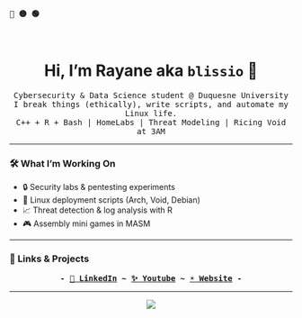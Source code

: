 <p align="left"><b><samp>🔴 🟡 🟢</samp></b></p>
<br>

<h1 align="center">Hi, I’m Rayane aka <code>blissio</code> 🐧</h1>

<p align="center">
  <samp>
    Cybersecurity & Data Science student @ Duquesne University<br>
    I break things (ethically), write scripts, and automate my Linux life.<br>
    C++ + R + Bash | HomeLabs | Threat Modeling | Ricing Void at 3AM
  </samp>
</p>

---

### 🛠️ What I’m Working On
- 🔒 Security labs & pentesting experiments  
- 🐚 Linux deployment scripts (Arch, Void, Debian)  
- 📈 Threat detection & log analysis with R  
- 🎮 Assembly mini games in MASM  

---

### 📎 Links & Projects
<p align="center"><b><samp> -
 <a href="https://www.linkedin.com/in/rayaneelyasti">🌙 LinkedIn</a>
 ~
 <a href="https://youtube.com/channel/UCOQHLm32PksPNSgt6te0SLQ">✨ Youtube</a>
 ~
 <a href="https://blissio.github.io/">☀️ Website</a>
 - </samp></b></p>

---

<p align="center">
  <img src="https://github-readme-stats.vercel.app/api?username=blissio&show_icons=true&theme=tokyonight&hide_title=true&hide_border=true" />
</p>

<br>
